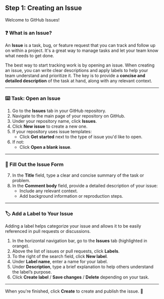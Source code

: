 ## Step 1: Creating an Issue

Welcome to GitHub Issues!

### :question: What is an Issue?

An **Issue** is a task, bug, or feature request that you can track and follow up on within a project. It's a great way to manage tasks and let your team know what needs to get done.

The best way to start tracking work is by opening an issue. When creating an issue, you can write clear descriptions and apply labels to help your team understand and prioritize it. The key is to provide a **concise and detailed description** of the task at hand, along with any relevant context.

---

### :keyboard: Task: Open an Issue

1. Go to the **Issues** tab in your GitHub repository.
2. Navigate to the main page of your repository on GitHub.
3. Under your repository name, click **Issues**.
4. Click **New issue** to create a new one.
5. If your repository uses issue templates:
   - Click **Get started** next to the type of issue you'd like to open.
6. If not:
   - Click **Open a blank issue**.

---

### 📝 Fill Out the Issue Form

7. In the **Title** field, type a clear and concise summary of the task or problem.
8. In the **Comment body** field, provide a detailed description of your issue:
   - Include any relevant context.
   - Add background information or reproduction steps.

---

### :label: Add a Label to Your Issue

Adding a label helps categorize your issue and allows it to be easily referenced in pull requests or discussions.

1. In the horizontal navigation bar, go to the **Issues** tab (highlighted in orange).
2. Above the list of issues or pull requests, click **Labels**.
3. To the right of the search field, click **New label**.
4. Under **Label name**, enter a name for your label.
5. Under **Description**, type a brief explanation to help others understand the label’s purpose.
6. Click **Create label** / **Save changes** / **Delete** depending on your task.

---

When you're finished, click **Create** to create and publish the issue. :tada:
